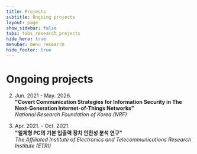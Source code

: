 ```yaml
---
title: Projects
subtitle: Ongoing projects
layout: page
show_sidebar: false
tabs: tabs_research_projects
hide_hero: true
menubar: menu_research
hide_footer: true
---
```


# Ongoing projects

2. Jun. 2021 - May. 2026.       
__"Covert Communication Strategies for Information Security in The Next-Generation Internet-of-Things Networks"__     
_National Research Foundation of Korea (NRF)_     

1. Apr. 2021. - Oct. 2021.      
__"일체형 PC의 기본 입출력 장치 안전성 분석 연구"__     
_The Affiliated Institute of Electronics and Telecommunications Research Institute (ETRI)_     